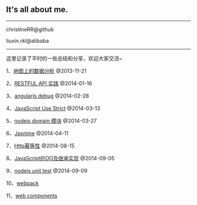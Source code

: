 ## It's all about me.

******************
christineRR@github

liuxin.rkl@alibaba
******************

这里记录了平时的一些总结和分享，欢迎大家交流~

1、[地图上的数据分析](https://github.com/christineRR/christineRR/blob/master/doc/map.md) @2013-11-21

2、[RESTFUL API 实践](https://github.com/christineRR/christineRR/blob/master/doc/restful.md) @2014-01-16

3、[angularjs debug](https://github.com/christineRR/christineRR/blob/master/doc/angularjs.md) @2014-02-28

4、[JavaScript Use Strict](https://github.com/christineRR/christineRR/blob/master/doc/use-strict.md) @2014-03-13

5、[nodejs domain 模块](https://github.com/christineRR/christineRR/blob/master/doc/domain/README.md) @2014-03-27

6、[Jasmine](https://github.com/christineRR/christineRR/blob/master/doc/jasmine.md) @2014-04-11

7、[Http幂等性](https://github.com/christineRR/christineRR/blob/master/doc/idempotence.md) @2014-08-15

8、[JavaScript的OO及继承实现](https://github.com/christineRR/christineRR/blob/master/doc/jsoo/README.md) @2014-09-05

9、[nodejs unit test](https://github.com/christineRR/christineRR/blob/master/doc/unittest/README.md) @2014-09-09

10、[webpack](https://github.com/christineRR/christineRR/blob/master/doc/webpack.md) 

11、[web components](http://christinerr.github.io/web-components.html#/)
